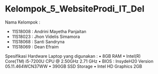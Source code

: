 # Kelompok_5_WebsiteProdi_IT_Del
Nama Kelompok :
-	11S18008 : Andrini Mayetha Panjaitan
-	11S18023 : Jhon Videlis Simamora
-	11S18068 : Santi Sandryna
-	11S18069 : Dean Efraim

Spesifikasi Hardware Laptop yang digunakan :
•	8GB RAM
•	Intel(R) Core(TM) i5-7200U CPU @ 2.50GHz 2.71 GHz
•	BIOS : InsydeH20 Version 05.11.464WCN37WW
•	390GB SSD Storage
•	Intel HD Graphics 2GB
